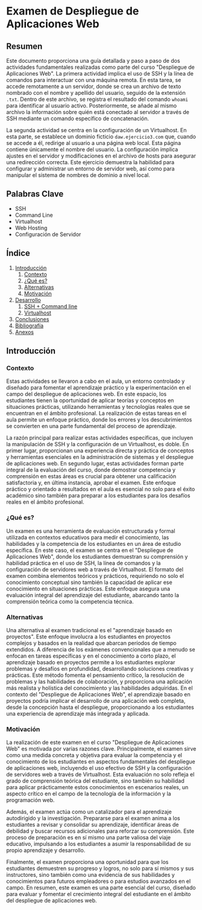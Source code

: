 # Examen de Despliegue de Aplicaciones Web
## Resumen
Este documento proporciona una guía detallada y paso a paso de dos actividades fundamentales realizadas como parte del curso "Despliegue de Aplicaciones Web". La primera actividad implica el uso de SSH y la línea de comandos para interactuar con una máquina remota. En esta tarea, se accede remotamente a un servidor, donde se crea un archivo de texto nombrado con el nombre y apellido del usuario, seguido de la extensión `.txt`. Dentro de este archivo, se registra el resultado del comando `whoami` para identificar al usuario activo. Posteriormente, se añade al mismo archivo la información sobre quién está conectado al servidor a través de SSH mediante un comando específico de concatenación.

La segunda actividad se centra en la configuración de un Virtualhost. En esta parte, se establece un dominio ficticio `daw.ejercicio3.com` que, cuando se accede a él, redirige al usuario a una página web local. Esta página contiene únicamente el nombre del usuario. La configuración implica ajustes en el servidor y modificaciones en el archivo de hosts para asegurar una redirección correcta. Este ejercicio demuestra la habilidad para configurar y administrar un entorno de servidor web, así como para manipular el sistema de nombres de dominio a nivel local.
## Palabras Clave
- SSH
- Command Line
- Virtualhost
- Web Hosting
- Configuración de Servidor
## Índice
1. [Introducción](#introducción)
   1. [Contexto](#contexto)
   2. [¿Qué es?](#qué-es)
   3. [Alternativas](#alternativas)
   4. [Motivación](#motivación)
2. [Desarrollo](#desarrollo)
   1. [SSH + Command line](#ssh--command-line)
   2. [Virtualhost](#virtualhost)
3. [Conclusiones](#conclusiones)
4. [Bibliografía](#bibliografía)
5. [Anexos](#anexos)
## Introducción

### Contexto
Estas actividades se llevaron a cabo en el aula, un entorno controlado y diseñado para fomentar el aprendizaje práctico y la experimentación en el campo del despliegue de aplicaciones web. En este espacio, los estudiantes tienen la oportunidad de aplicar teorías y conceptos en situaciones prácticas, utilizando herramientas y tecnologías reales que se encuentran en el ámbito profesional. La realización de estas tareas en el aula permite un enfoque práctico, donde los errores y los descubrimientos se convierten en una parte fundamental del proceso de aprendizaje.

La razón principal para realizar estas actividades específicas, que incluyen la manipulación de SSH y la configuración de un Virtualhost, es doble. En primer lugar, proporcionan una experiencia directa y práctica de conceptos y herramientas esenciales en la administración de sistemas y el despliegue de aplicaciones web. En segundo lugar, estas actividades forman parte integral de la evaluación del curso, donde demostrar competencia y comprensión en estas áreas es crucial para obtener una calificación satisfactoria y, en última instancia, aprobar el examen. Este enfoque práctico y orientado a resultados en el aula es esencial no solo para el éxito académico sino también para preparar a los estudiantes para los desafíos reales en el ámbito profesional.

### ¿Qué es?
Un examen es una herramienta de evaluación estructurada y formal utilizada en contextos educativos para medir el conocimiento, las habilidades y la competencia de los estudiantes en un área de estudio específica. En este caso, el examen se centra en el "Despliegue de Aplicaciones Web", donde los estudiantes demuestran su comprensión y habilidad práctica en el uso de SSH, la línea de comandos y la configuración de servidores web a través de Virtualhost. El formato del examen combina elementos teóricos y prácticos, requiriendo no solo el conocimiento conceptual sino también la capacidad de aplicar ese conocimiento en situaciones prácticas. Este enfoque asegura una evaluación integral del aprendizaje del estudiante, abarcando tanto la comprensión teórica como la competencia técnica.

### Alternativas
Una alternativa al examen tradicional es el "aprendizaje basado en proyectos". Este enfoque involucra a los estudiantes en proyectos complejos y basados en la realidad que abarcan períodos de tiempo extendidos. A diferencia de los exámenes convencionales que a menudo se enfocan en tareas específicas y en el conocimiento a corto plazo, el aprendizaje basado en proyectos permite a los estudiantes explorar problemas y desafíos en profundidad, desarrollando soluciones creativas y prácticas. Este método fomenta el pensamiento crítico, la resolución de problemas y las habilidades de colaboración, y proporciona una aplicación más realista y holística del conocimiento y las habilidades adquiridas. En el contexto del "Despliegue de Aplicaciones Web", el aprendizaje basado en proyectos podría implicar el desarrollo de una aplicación web completa, desde la concepción hasta el despliegue, proporcionando a los estudiantes una experiencia de aprendizaje más integrada y aplicada.

### Motivación
La realización de este examen en el curso "Despliegue de Aplicaciones Web" es motivada por varias razones clave. Principalmente, el examen sirve como una medida concreta y objetiva para evaluar la competencia y el conocimiento de los estudiantes en aspectos fundamentales del despliegue de aplicaciones web, incluyendo el uso efectivo de SSH y la configuración de servidores web a través de Virtualhost. Esta evaluación no solo refleja el grado de comprensión teórica del estudiante, sino también su habilidad para aplicar prácticamente estos conocimientos en escenarios reales, un aspecto crítico en el campo de la tecnología de la información y la programación web.

Además, el examen actúa como un catalizador para el aprendizaje autodirigido y la investigación. Prepararse para el examen anima a los estudiantes a revisar y consolidar su aprendizaje, identificar áreas de debilidad y buscar recursos adicionales para reforzar su comprensión. Este proceso de preparación es en sí mismo una parte valiosa del viaje educativo, impulsando a los estudiantes a asumir la responsabilidad de su propio aprendizaje y desarrollo.

Finalmente, el examen proporciona una oportunidad para que los estudiantes demuestren su progreso y logros, no solo para sí mismos y sus instructores, sino también como una evidencia de sus habilidades y conocimientos para futuros empleadores o para estudios avanzados en el campo. En resumen, este examen es una parte esencial del curso, diseñado para evaluar y fomentar el crecimiento integral del estudiante en el ámbito del despliegue de aplicaciones web.
